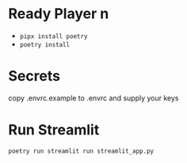 # Ready Player n
- `pipx install poetry`
- `poetry install`

# Secrets

copy .envrc.example to .envrc and supply your keys

# Run Streamlit

`poetry run streamlit run streamlit_app.py`
